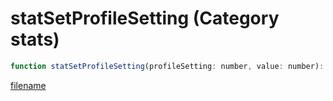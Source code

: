# statSetProfileSetting (Category stats)

```js
function statSetProfileSetting(profileSetting: number, value: number): void
```

[filename](statSetProfileSetting_m.md ':include')
